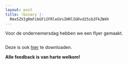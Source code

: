 ```yaml
---
layout: post
title: !binary |-
  Rmx5ZXIgRmFibGFiIFRleGVsIHRlIGRvd25sb2FkZW4h
---
```

<p>Voor de ondernemersdag hebben we een flyer gemaakt.</p>
<p style="text-align:center;"><a href="/assets/2008/5/28/online_flyer_fablab_texel_4.pdf"><img src="/assets/2008/5/9/folder_fablab_texel.JPG" alt="" /></a></p>
<p>Deze is ook <a href="/assets/2008/5/28/online_flyer_fablab_texel_4.pdf">hier</a> te downloaden.</p>
<p><strong>Alle feedback is van harte welkom!</strong></p>
